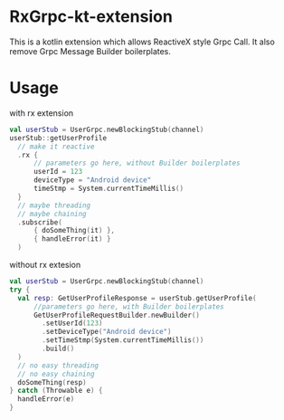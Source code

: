 # RxGrpc-kt-extension
This is a kotlin extension which allows ReactiveX style Grpc Call.
It also remove Grpc Message Builder boilerplates. 

# Usage
with rx extension
```kotlin
val userStub = UserGrpc.newBlockingStub(channel)
userStub::getUserProfile
  // make it reactive
  .rx {
      // parameters go here, without Builder boilerplates
      userId = 123
      deviceType = "Android device"
      timeStmp = System.currentTimeMillis()
  }
  // maybe threading
  // maybe chaining
  .subscribe(
      { doSomeThing(it) },
      { handleError(it) }
  )
```

without rx extesion
```kotlin
val userStub = UserGrpc.newBlockingStub(channel)
try {
  val resp: GetUserProfileResponse = userStub.getUserProfile(
      //parameters go here, with Builder boilerplates
      GetUserProfileRequestBuilder.newBuilder()
        .setUserId(123)
        .setDeviceType("Android device")
        .setTimeStmp(System.currentTimeMillis())
        .build()
  )
  // no easy threading
  // no easy chaining
  doSomeThing(resp)
} catch (Throwable e) {
  handleError(e)
}
```
